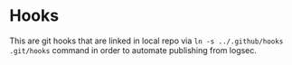 # Hooks

This are git hooks that are linked in local repo via `ln -s ../.github/hooks .git/hooks` command in order to automate publishing from logsec.
